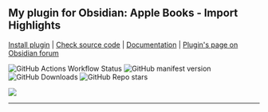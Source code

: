 ## My plugin for Obsidian: Apple Books - Import Highlights

[Install plugin](https://obsidian.md/plugins?id=apple-books-import-highlights) |
[Check source code](https://github.com/bandantonio/obsidian-apple-books-highlights-plugin) |
[Documentation](https://mister-gold.pro/obsidian-apple-books-highlights-plugin/) |
[Plugin's page on Obsidian forum](https://forum.obsidian.md/t/new-plugin-apple-books-import-highlights/76856)

![GitHub Actions Workflow Status](https://img.shields.io/github/actions/workflow/status/bandantonio/obsidian-apple-books-highlights-plugin/release.yml?branch=master&style=for-the-badge&logo=github)
![GitHub manifest version](https://img.shields.io/github/manifest-json/v/bandantonio/obsidian-apple-books-highlights-plugin?style=for-the-badge&logo=obsidian&color=%230082FC)
![GitHub Downloads](https://img.shields.io/github/downloads/bandantonio/obsidian-apple-books-highlights-plugin/total?style=for-the-badge&logo=github&color=%237C3AED)
![GitHub Repo stars](https://img.shields.io/github/stars/bandantonio/obsidian-apple-books-highlights-plugin?style=for-the-badge&logo=GitHub&color=%230082FC)

<a href="https://github.com/bandantonio/obsidian-apple-books-highlights-plugin" target="_blank"><img src="https://github.com/bandantonio/obsidian-apple-books-highlights-plugin/raw/master/docs/assets/plugin-preview.png" /></a>


----

<!-- Last updated: Thu Feb 20 12:21:29 2025 -->
